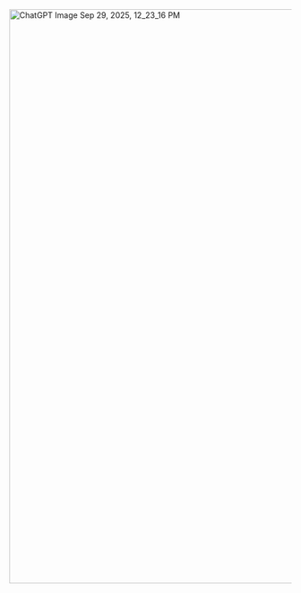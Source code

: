 <img width="1536" height="1024" alt="ChatGPT Image Sep 29, 2025, 12_23_16 PM" src="https://github.com/user-attachments/assets/956f094c-b1d4-4c1a-83dd-dc537f641ff5" />
